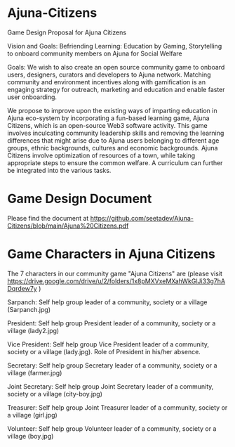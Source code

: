 # Ajuna-Citizens

Game Design Proposal for Ajuna Citizens

Vision and Goals: Befriending Learning: Education by Gaming, Storytelling to onboard community members on Ajuna for Social Welfare

Goals: We wish to also create an open source community game to onboard users, designers, curators and developers to Ajuna network. Matching community and environment incentives along with gamification is an engaging strategy for outreach, marketing and education and enable faster user onboarding.

We propose to improve upon the existing ways of imparting education in Ajuna eco-system by incorporating a fun-based learning game, Ajuna Citizens, which is an open-source Web3 software activity. This game involves inculcating community leadership skills and removing the learning differences that might arise due to Ajuna users belonging to different age groups, ethnic backgrounds, cultures and economic backgrounds. Ajuna Citizens involve optimization of resources of a town, while taking appropriate steps to ensure the common welfare. A curriculum can further be integrated into the various tasks.


# Game Design Document

Please find the document at https://github.com/seetadev/Ajuna-Citizens/blob/main/Ajuna%20Citizens.pdf


# Game Characters in Ajuna Citizens

The 7 characters in our community game "Ajuna Citizens" are (please visit https://drive.google.com/drive/u/2/folders/1x8pMXVxeMXahWkGlJi33g7hADqrdew7y )

Sarpanch: Self help group leader of a community, society or a village (Sarpanch.jpg)

President: Self help group President leader of a community, society or a village (lady2.jpg)

Vice President: Self help group Vice President leader of a community, society or a village (lady.jpg). Role of President in his/her absence.

Secretary: Self help group Secretary leader of a community, society or a village (farmer.jpg)

Joint Secretary: Self help group Joint Secretary leader of a community, society or a village (city-boy.jpg)

Treasurer: Self help group Joint Treasurer leader of a community, society or a village (girl.jpg)

Volunteer: Self help group Volunteer leader of a community, society or a village (boy.jpg)
